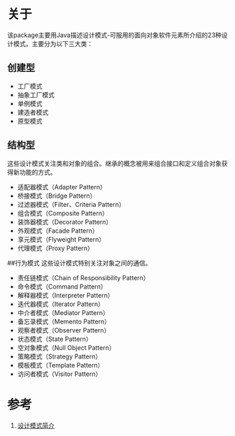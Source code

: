 # 关于 
该package主要用Java描述设计模式-可服用的面向对象软件元素所介绍的23种设计模式。主要分为以下三大类：

## 创建型
 + 工厂模式
 + 抽象工厂模式
 + 单例模式
 + 建造者模式
 + 原型模式
 
## 结构型
这些设计模式关注类和对象的组合。继承的概念被用来组合接口和定义组合对象获得新功能的方式。

+ 适配器模式（Adapter Pattern）
+ 桥接模式（Bridge Pattern）
+ 过滤器模式（Filter、Criteria Pattern）
+ 组合模式（Composite Pattern）
+ 装饰器模式（Decorator Pattern）
+ 外观模式（Facade Pattern）
+ 享元模式（Flyweight Pattern）
+ 代理模式（Proxy Pattern）

##行为模式
这些设计模式特别关注对象之间的通信。

+ 责任链模式（Chain of Responsibility Pattern）
+ 命令模式（Command Pattern）
+ 解释器模式（Interpreter Pattern）
+ 迭代器模式（Iterator Pattern）
+ 中介者模式（Mediator Pattern）
+ 备忘录模式（Memento Pattern）
+ 观察者模式（Observer Pattern）
+ 状态模式（State Pattern）
+ 空对象模式（Null Object Pattern）
+ 策略模式（Strategy Pattern）
+ 模板模式（Template Pattern）
+ 访问者模式（Visitor Pattern）
 
 
 # 参考
 1. [设计模式简介](http://www.runoob.com/design-pattern/design-pattern-intro.html)
